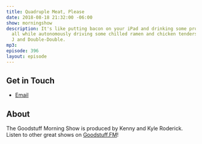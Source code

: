 ```yaml
---
title: Quadruple Meat, Please
date: 2018-08-18 21:32:00 -06:00
show: morningshow
description: It's like putting bacon on your iPad and drinking some protein Surge,
  all while autonomously driving some chilled ramen and chicken tenders with Juicy
  J and Double-Double.
mp3: 
episode: 396
layout: episode
---
```


## Get in Touch
- [Email](mailto:kyle@goodstuff.fm)

## About
The Goodstuff Morning Show is produced by Kenny and Kyle Roderick. Listen to other great shows on [Goodstuff.FM](http://goodstuff.fm/shows)!